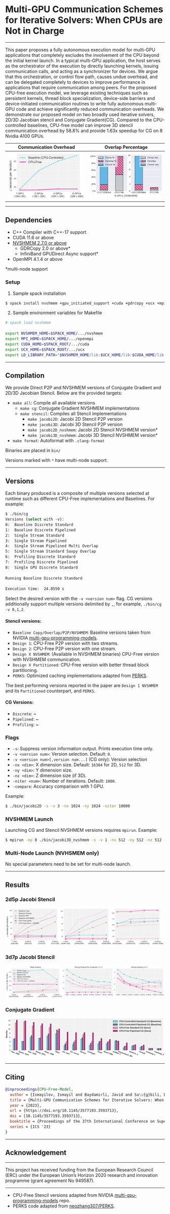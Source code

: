 [//]: # (<h1 align="center"> )

[//]: # (<img src="http://t1.gstatic.com/licensed-image?q=tbn:ANd9GcRXub5hfKI8jzT-y7a5CDJm2jD7R6bnx1SP14hc1JJh5DrphraZyxtc1Ikj9Po6KiBGd9FtqaaSNewcLK0Y3A0qWq1j0CVn0_4YmYbNh2xV" width="73" height="114">)

[//]: # (<p> CPU-Free Iterative Solvers</p>)

[//]: # (</h1>)

[//]: # (<h3 align="center">)
[//]: # (    <p> Multi-GPU Communication Schemes for IterativeSolvers: When CPUs are Not in Charge </p>)
[//]: # (</h3>)

# Multi-GPU Communication Schemes for Iterative Solvers: When CPUs are Not in Charge

---

This paper proposes a fully autonomous execution model for multi-GPU applications that completely excludes the
involvement of the CPU beyond the initial kernel launch. In a typical multi-GPU application, the host serves as
the orchestrator of the execution by directly launching kernels, issuing communication calls, and acting as a
synchronizer for devices. We argue that this orchestration, or control flow path, causes undue overhead, and can
be delegated completely to devices to improve performance in applications that require communication among peers.
For the proposed CPU-free execution model, we leverage existing techniques such as persistent kernels, thread block
specialization, device-side barriers and device-initiated communication routines to write fully autonomous multi-GPU
code and achieve significantly reduced communication overheads. We demonstrate our proposed model on two broadly used
iterative solvers, 2D/3D Jacobian stencil and Conjugate Gradient(CG). Compared to the CPU-controlled baselines,
CPU-free model can improve 3D stencil communication overhead by 58.8% and provide 1.63x speedup for CG on 8 Nvidia
A100 GPUs.

Communication Overhead             |  Overlap Percentage
:-------------------------:|:-------------------------:
<img src="Plots/Images/2D_Weak_Scaling_No_Compute_16384x16384__.png" alt="drawing" width="400" />  |  <img src="Plots/Images/8 GPUs (2048x4096).png" alt="drawing" width="400" />

---

## Dependencies

- C++ Compiler with C++-17 support
- CUDA 11.6 or above
- [NVSHMEM 2.7.0 or above](https://docs.nvidia.com/nvshmem/install-guide/index.html)
  - GDRCopy 2.0 or above*
  - InfiniBand GPUDirect Async support*
- OpenMPI 4.1.4 or above

*multi-node support

### Setup

1. Sample spack installation

```bash
$ spack install nvshmem +gpu_initiated_support +cuda +gdrcopy +ucx +mpi ^openmpi +cuda fabrics=ucx ^ucx +cuda +gdrcopy +dm +thread_multiple
```

2. Sample environment variables for Makefile

```bash
# spack load nvshmem

export NVSHMEM_HOME=$SPACK_HOME/.../nvshmem
export MPI_HOME=$SPACK_HOME/.../openmpi
export CUDA_HOME=$SPACK_ROOT/.../cuda
export UCX_HOME=$SPACK_ROOT/.../ucx
export LD_LIBRARY_PATH="$NVSHMEM_HOME/lib:$UCX_HOME/lib:$CUDA_HOME/lib:$MPI_HOME/lib:$LD_LIBRARY_PATH"
```

---

## Compilation

We provide Direct P2P and NVSHMEM versions of Conjugate Gradient and 2D/3D Jacobian Stencil. Below are the provided targets:

- `make all`: Compile all available versions
  - `make cg`: Conjugate Gradient NVSHMEM implementations
  - `make stencil`: Compiles all Stencil implementations
    - `make jacobi2D`: Jacobi 2D Stencil P2P version
    - `make jacobi3D`: Jacobi 3D Stencil P2P version
    - `make jacobi2D_nvshmem`: Jacobi 2D Stencil NVSHMEM version*
    - `make jacobi3D_nvshmem`: Jacobi 3D Stencil NVSHMEM version*
- `make format`: Autoformat with `.clang-format`

Binaries are placed in `bin/`

Versions marked with `*` have multi-node support.

---

## Versions
Each binary produced is a composite of multiple versions selected at runtime such as 
different CPU-Free implementations and Baselines. For example:

```bash
$ ./bin/cg
Versions (select with -v):
0:	Baseline Discrete Standard
1:	Baseline Discrete Pipelined
2:	Single Stream Standard
3:	Single Stream Pipelined
4:	Single Stream Pipelined Multi Overlap
5:	Single Stream Standard Saxpy Overlap
6:	Profiling Discrete Standard
7:	Profiling Discrete Pipelined
8:	Single GPU Discrete Standard

Running Baseline Discrete Standard

Execution time:  24.8550 s
```

Select the desired version with the `-v <version num>` flag. CG versions additionally
support multiple versions delimited by `,`, for example, `./bin/cg -v 0,1,2`.

#### Stencil versions:
- `Baseline Copy/Overlap/P2P/NVSHMEM`: Baseline versions taken from NVIDIA [multi-gpu-programming-models](https://github.com/NVIDIA/multi-gpu-programming-models).
- `Design 1`: CPU-Free P2P version with two streams.
- `Design 2`: CPU-Free P2P version with one stream.
- `Design X NVSHMEM`: (Available in NVSHMEM binaries) CPU-Free version with NVSHMEM communication.
- `Design X Partitioned`: CPU-Free version with better thread block partitioning.
- `PERKS`: Optimized caching implementations adapted from [PERKS](https://github.com/neozhang307/PERKS).

The best performing versions reported in the paper are `Design 1 NVSHMEM` and its `Partitioned` counterpart, and `PERKS`.

#### CG Versions:
- `Discrete`: ~
- `Pipelined`: ~
- `Profiling`: ~

### Flags

- `-s`: Suppress version information output. Prints execution time only.
- `-v <version num>`: Version selection. Default: `0`.
- `-v <version num>[,version num...]` (CG only): Version selection
- `-nx <dim>`: X dimension size. Default: `16384` for 2D, `512` for 3D.
- `-ny <dim>`: Y dimension size.
- `-nz <dim>`: Z dimension size (if 3D).
- `-niter <num>`: Number of iterations. Default: `1000`.
- `-compare`: Accuracy comparison with 1 GPU.

Example:

```bash
$ ./bin/jacobi2D -s -v 3 -nx 1024 -ny 1024 -niter 10000
```

### NVSHMEM Launch

Launching CG and Stencil NVSHMEM versions requires `mpirun`. Example:

```bash
$ mpirun -np 8 ./bin/jacobi3D_nvshmem -s -v 1 -nx 512 -ny 512 -nz 512 -niter 100
```

### Multi-Node Launch (NVHSMEM only)

No special parameters need to be set for multi-node launch. 

---

## Results

### 2d5p Jacobi Stencil

![](Plots/Images/2D_Weak_Scaling_256x256.png)

### 3d7p Jacobi Stencil

![](Plots/Images/3D_Weak_Scaling_256x256x256.png)

### Conjugate Gradient
![](Plots/Images/matrix_speedup_table_8%20GPUs.png)

---

## Citing

```bibtex
@inproceedings{CPU-Free-Model,
  author = {Ismayilov, Ismayil and Baydamirli, Javid and Sa\u{g}bili, Do\u{g}an and Wahib, Mohamed and Unat, Didem},
  title = {Multi-GPU Communication Schemes for Iterative Solvers: When CPUs Are Not in Charge},
  year = {2023},
  url = {https://doi.org/10.1145/3577193.3593713},
  doi = {10.1145/3577193.3593713},
  booktitle = {Proceedings of the 37th International Conference on Supercomputing},
  series = {ICS '23}
}
```

---

## Acknowledgement

---

This project has received funding from the European Research
Council (ERC) under the European Union’s Horizon 2020 research
and innovation programme (grant agreement No 949587).

---

- CPU-Free Stencil versions adapted from NVIDIA [multi-gpu-programming-models](https://github.com/NVIDIA/multi-gpu-programming-models) repo.
- PERKS code adapted from [neozhang307/PERKS](https://github.com/neozhang307/PERKS).
 
